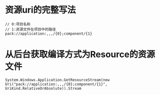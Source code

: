 # 资源uri的完整写法

```
// 0:项目名称
// 1:资源文件在项目中的路径
pack://application:,,,/{0};component/{1}
```

# 从后台获取编译方式为Resource的资源文件
```
System.Windows.Application.GetResourceStream(new Uri("pack://application:,,,/{0};component/{1}", UriKind.RelativeOrAbsolute)).Stream
```
